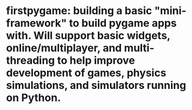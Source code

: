 # firstpygame: building a basic "mini-framework" to build pygame apps with. Will support basic widgets, online/multiplayer, and multi-threading to help improve development of games, physics simulations, and simulators running on Python. 


